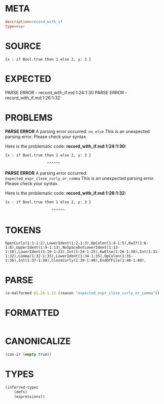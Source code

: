 # META
~~~ini
description=record_with_if
type=expr
~~~
# SOURCE
~~~roc
{x : if Bool.true then 1 else 2, y: 3 }
~~~
# EXPECTED
PARSE ERROR - record_with_if.md:1:24:1:30
PARSE ERROR - record_with_if.md:1:26:1:32
# PROBLEMS
**PARSE ERROR**
A parsing error occurred: `no_else`
This is an unexpected parsing error. Please check your syntax.

Here is the problematic code:
**record_with_if.md:1:24:1:30:**
```roc
{x : if Bool.true then 1 else 2, y: 3 }
```
                       ^^^^^^


**PARSE ERROR**
A parsing error occurred: `expected_expr_close_curly_or_comma`
This is an unexpected parsing error. Please check your syntax.

Here is the problematic code:
**record_with_if.md:1:26:1:32:**
```roc
{x : if Bool.true then 1 else 2, y: 3 }
```
                         ^^^^^^


# TOKENS
~~~zig
OpenCurly(1:1-1:2),LowerIdent(1:2-1:3),OpColon(1:4-1:5),KwIf(1:6-1:8),UpperIdent(1:9-1:13),NoSpaceDotLowerIdent(1:13-1:18),LowerIdent(1:19-1:23),Int(1:24-1:25),KwElse(1:26-1:30),Int(1:31-1:32),Comma(1:32-1:33),LowerIdent(1:34-1:35),OpColon(1:35-1:36),Int(1:37-1:38),CloseCurly(1:39-1:40),EndOfFile(1:40-1:40),
~~~
# PARSE
~~~clojure
(e-malformed @1.26-1.32 (reason "expected_expr_close_curly_or_comma"))
~~~
# FORMATTED
~~~roc

~~~
# CANONICALIZE
~~~clojure
(can-ir (empty true))
~~~
# TYPES
~~~clojure
(inferred-types
	(defs)
	(expressions))
~~~
